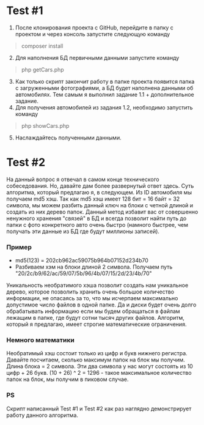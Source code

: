 # Test #1
1. После клонирования проекта с GitHub, перейдите в папку с проектом и через консоль запустите следующую команду
> composer install
2. Для наполнения БД первичными данными запустите команду
> php getCars.php
3. Как только скрипт закончит работу в папке проекта появится папка с загруженными фотографиями, а БД будет наполнена данными об автомобилях. Тем самым я выполнил задание 1.1 + дополнительное задание.
4. Для получения автомобилей из задания 1.2, необходимо запустить команду
> php showCars.php
5. Наслаждайтесь полученными данными.

# Test #2
На данный вопрос я отвечал в самом конце технического собеседования.
Но, давайте дам более развернутый ответ здесь. Суть алгоритма, который предлагаю я, в следующем. 
Из ID автомобиля мы получаем md5 хэш. Так как md5 хэш имеет 128 бит = 16 байт = 32 символа, мы можем разбить данный ключ на блоки с четной длиной и создать из них дерево папок.
Данный метод избавит вас от совершенно ненужного хранения "связей" в БД и всегда позволит найти путь до папки с фото конкретного авто очень быстро (намного быстрее, чем получать эти данные из БД где будут миллионы записей).

### Пример
- md5(123) = 202cb962ac59075b964b07152d234b70
- Разбиваем хэм на блоки длиной 2 символа. Получаем путь "20/2c/b9/62/ac/59/07/5b/96/4b/07/15/2d/23/4b/70"

Уникальность необратимого хэша позволит создать нам уникальное дерево, которое позволить хранить очень большое количество информации, не опасаясь за то, что мы исчерпаем максимально допустимое число файлов в одной папке. 
Да и диски будет очень долго обрабатывать информацию если мы будем обращаться в файлам лежащим в папке, где будут сотни тысяч других файлов.
Алгоритм, который я предлагаю, имеет строгие математические ограничения.

### Немного математики
Необратимый хэш состоит только из цифр и букв нижнего регистра.
Давайте посчитаем, сколько максимум папок на блок мы получим.
Длина блока = 2 символа. Эти два символа у нас могут состоять из 10 цифр + 26 букв.
(10 + 26) ^ 2 = 1296 - такое максимальное количество папок на блок, мы получим в пиковом случае.

### PS
Скрипт написанный Test #1 и Test #2 как раз наглядно демонстрирует работу данного алгоритма. 
